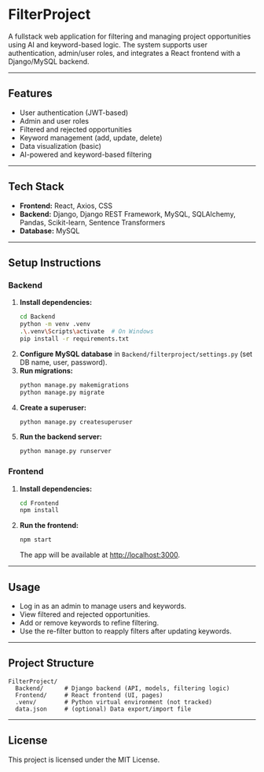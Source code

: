 # FilterProject

A fullstack web application for filtering and managing project opportunities using AI and keyword-based logic. The system supports user authentication, admin/user roles, and integrates a React frontend with a Django/MySQL backend.

---

## Features

- User authentication (JWT-based)
- Admin and user roles
- Filtered and rejected opportunities
- Keyword management (add, update, delete)
- Data visualization (basic)
- AI-powered and keyword-based filtering

---

## Tech Stack

- **Frontend:** React, Axios, CSS
- **Backend:** Django, Django REST Framework, MySQL, SQLAlchemy, Pandas, Scikit-learn, Sentence Transformers
- **Database:** MySQL

---

## Setup Instructions

### Backend

1. **Install dependencies:**
   ```bash
   cd Backend
   python -m venv .venv
   .\.venv\Scripts\activate  # On Windows
   pip install -r requirements.txt
   ```
2. **Configure MySQL database** in `Backend/filterproject/settings.py` (set DB name, user, password).
3. **Run migrations:**
   ```bash
   python manage.py makemigrations
   python manage.py migrate
   ```
4. **Create a superuser:**
   ```bash
   python manage.py createsuperuser
   ```
5. **Run the backend server:**
   ```bash
   python manage.py runserver
   ```

### Frontend

1. **Install dependencies:**
   ```bash
   cd Frontend
   npm install
   ```
2. **Run the frontend:**
   ```bash
   npm start
   ```
   The app will be available at [http://localhost:3000](http://localhost:3000).

---

## Usage

- Log in as an admin to manage users and keywords.
- View filtered and rejected opportunities.
- Add or remove keywords to refine filtering.
- Use the re-filter button to reapply filters after updating keywords.

---

## Project Structure

```
FilterProject/
  Backend/      # Django backend (API, models, filtering logic)
  Frontend/     # React frontend (UI, pages)
  .venv/        # Python virtual environment (not tracked)
  data.json     # (optional) Data export/import file
```

---

## License

This project is licensed under the MIT License. 